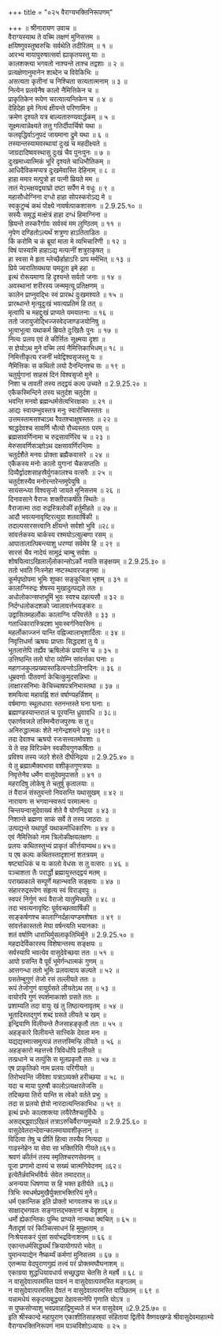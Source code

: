 +++
title = "०२५ वैराग्यभक्तिनिरूपणम्"

+++
॥ श्रीनारायण उवाच ॥  
वैराग्यस्याथ ते वच्मि लक्षणं मुनिसत्तम ॥  
क्षयिष्णुवस्तुष्वरुचिः सर्वथेति तदीरितम् ॥ १ ॥  
आरभ्य मायापुरुषात्सर्वा ह्याकृतयस्तु याः ॥  
कालशक्त्या भगवतो नाश्यन्ते ताश्च तद्वशाः ॥ २ ॥  
प्रत्यक्षेणानुमानेन शाब्देन च विवेकिभिः ॥  
असत्यता कृतीनां च निश्चिता सत्यतात्मनाम् ॥ ३ ॥  
नित्येन प्रलयेनैष कालो नैमित्तिकेन च ॥  
प्राकृतिकेन रूपेण चरत्यात्यन्तिकेन च ॥ ४ ॥  
देहिदेहा इमे नित्यं क्षीयन्ते परिणामिनः ॥  
क्रमेण दृश्यते यत्र बाल्यतारुण्यवार्द्धकम् ॥ ५ ॥  
सूक्ष्मत्वान्नेक्ष्यते तत्तु गतिर्दीपार्चिषो यथा ॥  
फलवृद्धिर्वाऽनुपदं जायमाना द्रुमे यथा ॥ ६ ॥  
तस्यान्तस्यामवस्थायां दुःखं च महदीक्ष्यते ॥  
जाग्रदादिष्ववस्थासु दुःखं चैव पुनःपुनः ॥ ७ ॥  
दुःखमाध्यात्मिकं भूरि दृश्यते चाधिभौतिकम् ॥  
आधिदैविकमप्यत्र दुःखमेवास्ति देहिनाम् ॥ ८ ॥  
हाहा ममार मत्पुत्रो हा पत्नी म्रियते मम ॥  
तातं मेऽभक्षयद्व्याघ्रो दष्टा सर्पेण मे वधूः ॥ ९ ॥  
महासौधोग्निना दग्धो हाहा सोपस्करोऽद्य मे ॥  
स्वकुटुम्बं कथं पोक्ष्ये नावर्षत्पाकशासनः ॥ 2.9.25.१० ॥  
सस्यैः समृद्धं मत्क्षेत्रं हाहा दग्धं हिमाग्निना ॥  
ह्रियन्ते तस्करैर्गावः सर्वस्वं मम लुण्ठितम् ॥ ११ ॥  
नृपेण दण्डितोऽत्यर्थं शत्रुणा हाऽतिताडितः ॥  
किं करोमि च कं ब्रूयां माता मे व्यभिचारिणी ॥ १२ ॥  
विषं पास्यामि हाहाऽद्य मत्पत्नीं शत्रुराकृषत् ॥  
हा स्वसा मे हृता म्लेच्छैर्हाहाऽरिः प्राप मर्मभित् ॥ १३ ॥  
प्रिये ज्वरातिव्यथया यमदूता इमे हहा ॥  
इत्थं रोरूयमाणा हि दृश्यन्ते सर्वतो जनाः ॥ १४ ॥  
अवस्थानां शरीरस्य जन्ममृत्यू प्रतिक्षणम् ॥  
कालेन प्राप्नुवद्भिः स्वं प्रारब्धं दुःखमश्यते ॥ १५ ॥  
प्रारब्धान्ते मृत्युदुःखं भवत्यप्रतिमं हि तत् ॥  
मृत्वापि च महद्दुःखं प्राप्यते यमयातनाः ॥ १६ ॥  
ततो जरायुजोद्भिज्जस्वेदजाण्डजयोनिषु ॥  
भूत्वाभूत्वा यथाकर्म म्रियते दुःखितैः पुनः ॥ १७ ॥  
नित्यः प्रलय एवं ते कीर्त्तितः सूक्ष्मया दृशा ॥  
स ज्ञेयोऽथ मुने वच्मि लयं नैमित्तिकाभिधम्॥ १८ ॥  
निमित्तीकृत्य रजनीं भवेद्विश्वसृजस्तु यः ॥  
नैमित्तिकः स कथितो लयो दैनन्दिनश्च सः ॥ १९ ॥  
चतुर्युगानां साहस्रं दिनं विश्वसृजो मुने ॥  
निशा च तावती तस्य तद्द्वयं कल्प उच्यते ॥ 2.9.25.२० ॥  
एकैकस्मिन्दिने तस्य चतुर्दश चतुर्दश ॥  
भवन्ति मनवो ब्रह्मन्धर्मसेत्वभिरक्षकाः ॥ २१ ॥  
आद्यः स्वायम्भुवस्तत्र मनुः स्वारोचिषस्ततः ॥  
उत्तमस्तामसश्चाऽथ रैवतश्चाक्षुषस्ततः ॥ २२ ॥  
श्राद्धदेवश्च सावर्णि भौत्यो रौच्यस्ततः परम् ॥  
ब्रह्मसावर्णिनामा च रुद्रसावर्णिरेव च ॥ २३ ॥  
मेरुसावर्णिसञ्ज्ञोऽथ दक्षसावर्णिरन्तिमः ॥  
चतुर्दशैते मनवः प्रोक्ता ब्रह्मैकवासरे ॥ २४ ॥  
एकैकस्य मनोः कालो युगानां चैकसप्ततिः ॥  
दिव्यैर्द्वादशसाहस्रैर्युगकालश्च वत्सरैः ॥ २५ ॥  
चतुर्दशस्यैव मनोरन्तरेन्तमुपेयुषि ॥  
सायंसन्ध्या विश्वसृजो जायते मुनिसत्तम ॥ २६ ॥  
दिनावसाने वैराजः शक्तीराकर्षति स्थितेः ॥  
वैराजात्मा तदा रुद्रस्त्रिलोकीं हर्तुमीहते ॥ २७ ॥  
आदौ भवत्यनावृष्टिरत्युग्रा शतवार्षिकी ॥  
तदाल्पसारसत्त्वानि क्षीयन्ते सर्वशो भुवि ॥२८॥  
सांवर्त्तकस्य चार्कस्य रश्मयोऽत्युल्बणा रसम् ॥  
आपातालात्पिबन्त्याशु धरण्यां सर्वमेव हि ॥ २९ ॥  
सारसं चैव नादेयं सामुद्रं चाम्बु सर्वशः ॥  
शोषयित्वाऽखिलाल्ँलोकान्सोऽर्को नयति सङ्क्षयम् ॥ 2.9.25.३० ॥  
ततो भवति निःस्नेहा नष्टस्थावरजङ्गमा ॥  
कूर्मपृष्ठोपमा भूमिः शुष्का सङ्कुचिता भृशम् ॥ ३१ ॥  
कालाग्निरुद्रः शेषस्य मुखादुत्पद्यते ततः ॥  
अधोलोकान्सप्तभूमिं भुवः स्वश्च दहत्यसौ ॥ ३२ ॥  
निर्दग्धलोकदशको ज्वालावर्त्तभयङ्करः ॥  
उद्वासितमहर्लोकः कालाग्निः परिवर्त्तते ॥ ३३ ॥  
गताधिकारास्त्रिदशा भुवःस्वर्गनिवासिनः ॥  
महर्लोकाज्जनं यान्ति वह्निज्वालाभृशार्दिताः ॥ ३४ ॥  
निवृत्तिधर्मा ऋषयः प्राप्ताः सिद्धदशां तु ये ॥  
भूतलात्तेपि तर्ह्येव ऋषिलोकं प्रयान्ति च ॥ ३५ ॥  
उत्तिष्ठन्ति ततो घोरा व्योम्नि सांवर्त्तका घनाः ॥  
महागजकुलप्रख्यास्तडित्वन्तोऽतिनादिनः ॥ ३६ ॥  
धूम्रवर्णाः पीतवर्णा केचित्कुमुदसन्निभाः ॥  
लाक्षारसनिभाः केचिच्चाषपत्रनिभास्तथा ॥ ३७ ॥  
शमयित्वा महावह्निं शतं वर्षाण्यहर्न्निशम् ॥  
वर्षमाणाः स्थूलधाराः स्तनन्तस्ते घना घनाः ॥  
ब्रह्माण्डस्यान्तरालं च पूरयन्ति ध्रुवावधि ॥ ३८॥  
एकार्णवजले तस्मिन्वैराजपुरुषः स तु॥  
अनिरुद्धात्मकः शेते नागेन्द्रशयने प्रभुः ॥३९॥  
तदा देवाश्च ऋषयो रजःसत्त्वतमोवशाः ॥  
ये ते सह विरिञ्चेन स्वकीयगुणकर्षिताः ॥  
प्रविश्य तस्य जठरे शेरते दीर्घनिद्रया ॥ 2.9.25.४० ॥  
ये तु ब्रह्मात्मैक्यभावा वशीकृतगुणत्रयाः ॥  
निवृत्तेनैव धर्मेण वासुदेवमुपासते ॥ ४१ ॥  
महरादिषु लोकेषु ते चतुर्षु कृतालयाः ॥  
तं वैराजं संस्तुवन्तो निवसन्ति यथासुखम् ॥ ४२ ॥  
नारायणः स भगवान्स्वरूपं परमात्मनः ॥  
चिन्तयन्वासुदेवाख्यं शेते वै योगनिद्रया ॥ ४३ ॥  
निशान्ते ब्रह्मणा साकं सर्वे ते तस्य जाठराः ॥  
उत्पद्यन्ते यथापूर्वं यथाकर्माधिकारिणः ॥ ४४ ॥  
एवं नैमित्तिको नाम त्रिलोकीक्षयलक्षणः ॥  
प्रलयः कथितस्तुभ्यं प्राकृतं कीर्त्तयाम्यथ॥ ४५॥  
य एष कल्पः कथितस्तादृशानां शतत्रयम् ॥  
षष्ट्याधिकं च यः कालो वेधसः स तु वत्सरः ॥ ४६ ॥  
पञ्चाशता तैः परार्द्धो ब्रह्मायुस्तद्द्वयं मतम् ॥  
पराख्यकाले सम्पूर्णे महान्भवति सङ्क्षयः ॥ ४७ ॥  
संहाररुद्ररूपेण संहृत्य स्वं विराड्वपुः ॥  
स्वपरं निर्गुणं रूपं वैराजो यातुमिच्छति ॥ ४८ ॥  
तदा भवत्यनावृष्टिः पूर्ववच्छतवार्षिकी ॥  
साङ्कर्षणश्च कालाग्निर्दहत्यण्डमशेषतः ॥ ४९ ॥  
सांवर्त्तकास्ततो मेघा वर्षन्त्यति भयानकाः ॥  
शतं वर्षाणि धाराभिर्मुसलाकृतिभिर्मुने ॥ 2.9.25.५० ॥  
महदादेर्विकारस्य विशेषान्तस्य सङ्क्षयः ॥  
सर्वस्यापि भवत्येव वासुदेवेच्छया ततः ॥ ५१ ॥  
आपो ग्रसन्ति वै पूर्वं भूमेर्गन्धात्मकं गुणम् ॥  
आत्तगन्धा ततो भूमिः प्रलयत्वाय कल्पते ॥ ५२ ॥  
ग्रसतेम्बुगुणं तेजो रसं तल्लीयते ततः ॥  
रूपं तेजोगुणं वायुर्ग्रसते लीयतेऽथ तत् ॥ ५३ ॥  
वायोरपि गुणं स्पर्शमाकाशो ग्रसते ततः ॥  
प्रशाम्यति तदा वायुः खं तु तिष्ठत्यनावृतम् ॥ ५४ ॥  
भूतादिस्तद्गुणं शब्दं ग्रसते लीयते च खम् ॥  
इन्द्रियाणि विलीयन्ते तैजसाहङ्कृतौ ततः ॥ ५५ ॥  
अहङ्कारे विलीयन्ते सात्त्विके देवता मनः ॥  
यद्यद्यस्मात्समुत्पन्नं तत्तत्तस्मिन्हि लीयते ॥ ५६ ॥  
अहङ्कारो महत्तत्त्वे त्रिविधोपि प्रलीयते ॥  
तत्प्रधाने च तत्पुंसि स मूलप्रकृतौ ततः ॥ ५७ ॥  
एष प्राकृतिको नाम प्रलयः परिगीयते ॥  
तिरोभवन्ति जीवेशा यत्राऽव्यक्ते हरीच्छया ॥ ५८ ॥  
यदा च माया पुरुषौ कालोऽत्यक्षरतेजसि ॥  
तदिच्छया तिरो यान्ति स त्वेको वर्तते प्रभुः ॥  
तदा स प्रलयो ज्ञेयो नारदात्यन्तिकाभिधः ॥ ५९ ॥  
इत्थं प्रभोः कालशक्त्या लयैरेतैश्चतुर्विधैः ॥  
असद्बद्ध्वाऽखिलं तत्राऽरुचिर्वैराग्यमुच्यते ॥ 2.9.25.६० ॥  
वासुदेवेतरान्देवान्कालमायावशीकृतान् ॥  
विदित्वा तेषु च प्रीतिं हित्वा तस्यैव नित्यदा ॥  
गाढस्नेहेन या सेवा सा भक्तिरिति गीयते॥६१॥  
श्रवणं कीर्तनं तस्य स्मृतिश्चरणसेवनम् ॥  
पूजा प्रणामो दास्यं च सख्यं चात्मनिवेदनम् ॥६२॥  
इत्येतैर्न्नवभिर्भावैर्यः सेवेत तमादरात्॥  
अनन्यया धिषणया स हि भक्त इतीर्यते ॥६३॥  
त्रिभिः स्वधर्मप्रमुखैर्युक्ताभक्तिरियं मुने॥  
धर्म एकान्तिक इति प्रोक्तो भागवतश्च सः॥६४॥  
साक्षाद्भगवतः सङ्गात्तद्भक्तानां च वेदृशाम् ॥  
धर्मो ह्येकान्तिकः पुम्भिः प्राप्यते नान्यथा क्वचित् ॥ ६५ ॥  
नैतादृशं परं किञ्चित्साधनं हि मुमुक्षताम् ॥  
निःश्रेयसकरं पुंसां सर्वाभद्रविनाशनम् ॥ ६६ ॥  
एकान्तधर्मसिद्ध्यर्थं क्रियायोगपरो भवेत् ॥  
पुमान्स्याद्येन नैष्कर्म्यं कर्मणां मुनिसत्तम ॥ ६७ ॥  
एतन्मया वेदपुराणगुह्यं तत्त्वं परं प्रोक्तमघौघनाशम् ॥  
एकाग्रया शुद्धधियावधार्य सच्छ्रद्धया चेतसि ते महर्षे ॥ ६८ ॥  
न वासुदेवात्परमस्ति पावनं न वासुदेवात्परमस्ति मङ्गलम् ॥  
न वासुदेवात्परमस्ति दैवतं न वासुदेवात्परमस्ति वाञ्छितम् ॥ ६९ ॥  
यन्नामधेयं सकृदप्यबुद्ध्या देहावसानेपि गृणाति योऽत्र ॥  
स पुष्कसोप्याशु भवप्रवाहाद्विमुच्यते तं भज वासुदेवम् ॥2.9.25.७० ॥  
इति श्रीस्कान्दे महापुराण एकाशीतिसाहस्र्यां संहितायां द्वितीये वैष्णवखण्डे श्रीवासुदेवमाहात्म्ये वैराग्यभक्तिनिरूपणं नाम पञ्चविंशोऽध्यायः ॥ २५ ॥